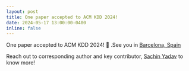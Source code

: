 ```yaml
---
layout: post
title: One paper accepted to ACM KDD 2024!
date: 2024-05-17 13:00:00-0400
inline: false
---
```


One paper accepted to ACM KDD 2024! :tada: .See you in [Barcelona, Spain](https://ccib.es)

Reach out to corresponding author and key contributor, [Sachin Yadav](http://yadav-sachin.github.io/) to know more!
